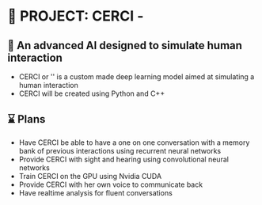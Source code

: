 # :robot: PROJECT: CERCI - 
## :brain: An advanced AI designed to simulate human interaction 

- CERCI or '' is a custom made deep learning model aimed at simulating a human interaction
- CERCI will be created using Python and C++

## :hourglass: Plans
* Have CERCI be able to have a one on one conversation with a memory bank of previous interactions using recurrent neural networks
* Provide CERCI with sight and hearing using convolutional neural networks
* Train CERCI on the GPU using Nvidia CUDA
* Provide CERCI with her own voice to communicate back
* Have realtime analysis for fluent conversations
